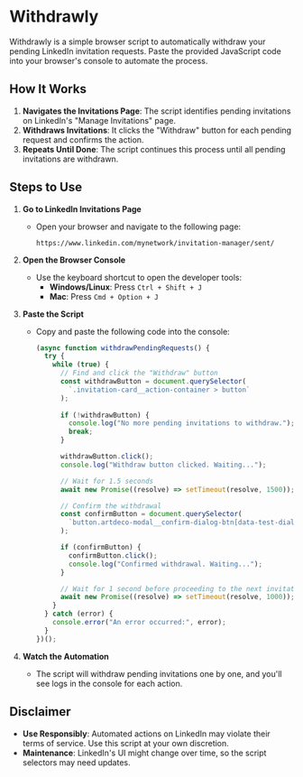 # Withdrawly

Withdrawly is a simple browser script to automatically withdraw your pending LinkedIn invitation requests. Paste the provided JavaScript code into your browser's console to automate the process.

## How It Works
1. **Navigates the Invitations Page**: The script identifies pending invitations on LinkedIn's "Manage Invitations" page.
2. **Withdraws Invitations**: It clicks the "Withdraw" button for each pending request and confirms the action.
3. **Repeats Until Done**: The script continues this process until all pending invitations are withdrawn.

## Steps to Use

1. **Go to LinkedIn Invitations Page**
   - Open your browser and navigate to the following page:
     ```
     https://www.linkedin.com/mynetwork/invitation-manager/sent/
     ```

2. **Open the Browser Console**
   - Use the keyboard shortcut to open the developer tools:
     - **Windows/Linux**: Press `Ctrl + Shift + J`
     - **Mac**: Press `Cmd + Option + J`

3. **Paste the Script**
   - Copy and paste the following code into the console:

     ```javascript
     (async function withdrawPendingRequests() {
       try {
         while (true) {
           // Find and click the "Withdraw" button
           const withdrawButton = document.querySelector(
             `.invitation-card__action-container > button`
           );
           
           if (!withdrawButton) {
             console.log("No more pending invitations to withdraw.");
             break;
           }

           withdrawButton.click();
           console.log("Withdraw button clicked. Waiting...");

           // Wait for 1.5 seconds
           await new Promise((resolve) => setTimeout(resolve, 1500));

           // Confirm the withdrawal
           const confirmButton = document.querySelector(
             `button.artdeco-modal__confirm-dialog-btn[data-test-dialog-primary-btn]`
           );

           if (confirmButton) {
             confirmButton.click();
             console.log("Confirmed withdrawal. Waiting...");
           }

           // Wait for 1 second before proceeding to the next invitation
           await new Promise((resolve) => setTimeout(resolve, 1000));
         }
       } catch (error) {
         console.error("An error occurred:", error);
       }
     })();
     ```

4. **Watch the Automation**
   - The script will withdraw pending invitations one by one, and you'll see logs in the console for each action.

## Disclaimer
- **Use Responsibly**: Automated actions on LinkedIn may violate their terms of service. Use this script at your own discretion.
- **Maintenance**: LinkedIn's UI might change over time, so the script selectors may need updates.

